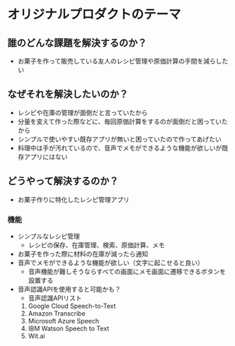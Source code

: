 # オリジナルプロダクトのテーマ

## 誰のどんな課題を解決するのか？
- お菓子を作って販売している友人のレシピ管理や原価計算の手間を減らしたい

## なぜそれを解決したいのか？
- レシピや在庫の管理が面倒だと言っていたから
- 分量を変えて作った際などに、毎回原価計算をするのが面倒だと困っていたから
- シンプルで使いやすい既存アプリが無いと困っていたので作ってあげたい
- 料理中は手が汚れているので、音声でメモができるような機能が欲しいが既存アプリにはない

## どうやって解決するのか？
- お菓子作りに特化したレシピ管理アプリ
### 機能
- シンプルなレシピ管理
  - レシピの保存、在庫管理、検索、原価計算、メモ
- お菓子を作った際に材料の在庫が減ったら通知
- 音声でメモができるような機能が欲しい（文字に起こせると良い）
  - 音声機能が難しそうならすべての画面にメモ画面に遷移できるボタンを設置する
- 音声認識APIを使用すると可能かも？
  - 音声認識APIリスト
  1. Google Cloud Speech-to-Text
  2. Amazon Transcribe
  3. Microsoft Azure Speech
  4. IBM Watson Speech to Text
  5. Wit.ai

